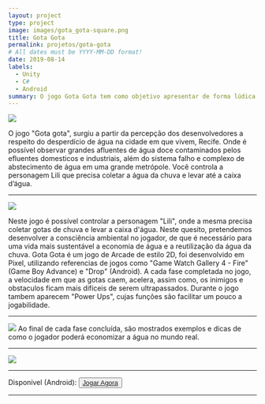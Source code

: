 ```yaml
---
layout: project
type: project
image: images/gota_gota-square.png
title: Gota Gota
permalink: projetos/gota-gota
# All dates must be YYYY-MM-DD format!
date: 2019-08-14
labels:
  - Unity
  - C#
  - Android
summary: O jogo Gota Gota tem como objetivo apresentar de forma lúdica a importância da economia da água para um futuro sustentável.
---
```


<img class="ui image" src="{{ site.baseurl }}/images/gota_gota-header.png">

O jogo "Gota gota", surgiu a partir da percepção dos desenvolvedores a respeito do desperdício de água na cidade em que vivem, Recife. Onde é possível observar grandes afluentes de água doce contaminados pelos efluentes domesticos e industriais, além do sistema falho e complexo de abstecimento de água em uma grande metrópole. 
Você controla a personagem Lili que precisa coletar a água da chuva e levar até a caixa d’água. 
<hr>

<img class="ui image" src="{{ site.baseurl }}/images/screenshots/gg-1.png">

Neste jogo é possível controlar a personagem "Lili", onde a mesma precisa coletar gotas de chuva e levar a caixa d'água. Neste quesito, pretendemos desenvolver a consciência ambiental no jogador, de que é necessário para uma vida mais sustentável a economia de água e a reutilização da água da chuva.
Gota Gota é um jogo de Arcade de estilo 2D, foi desenvolvido em Pixel, utilizando referencias de jogos como "Game Watch Gallery 4 - Fire" (Game Boy Advance) e "Drop" (Android). 
A cada fase completada no jogo, a velocidade em que as gotas caem, acelera, assim como, os inimigos e obstaculos ficam mais difíceis de serem ultrapassados. Durante o jogo tambem aparecem "Power Ups", cujas funções são facilitar um pouco a jogabilidade.
<hr>

<img class="ui image" src="{{ site.baseurl }}/images/screenshots/gg-2.png">
Ao final de cada fase concluída, são mostrados exemplos e dicas de como o jogador poderá economizar a água no mundo real.
<hr>

<img class="ui centered medium circular image" src="{{ site.baseurl }}/images/gota_gota-playstore.png">

<hr>

<div>
  Disponível <i class="fas fa-check"></i> (Android):
  <button>
    <a href="https://play.google.com/store/apps/details?id=com.cakeroll.minigame">
      <i class="fab fa-google-play"></i> Jogar Agora</a>
  </button>
</div>

<hr>